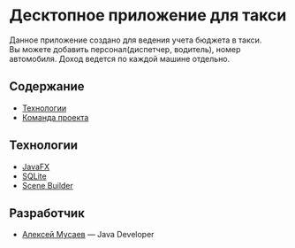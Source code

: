 # Десктопное приложение для такси
Данное приложение создано для ведения учета бюджета в такси.<br>
Вы можете добавить персонал(диспетчер, водитель), номер автомобиля. Доход ведется по каждой машине отдельно.



## Содержание
- [Технологии](#технологии)
- [Команда проекта](#разработчик)

## Технологии
- [JavaFX](https://openjfx.io/)
- [SQLite](https://www.sqlite.org/docs.html)
- [Scene Builder](https://gluonhq.com/products/scene-builder/)

## Разработчик
- [Алексей Мусаев](https://t.me/axel_27) — Java Developer
